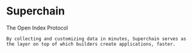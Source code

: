# Superchain

The Open Index Protocol

`By collecting and customizing data in minutes, Superchain serves as the layer on top of which builders create applications, faster.`
